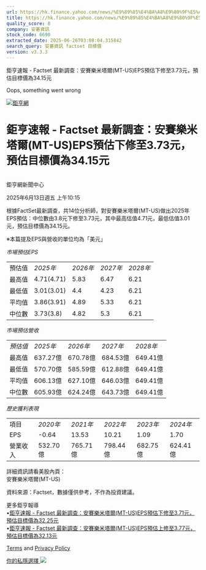 ```yaml
---
url: https://hk.finance.yahoo.com/news/%E9%89%85%E4%BA%A8%E9%80%9F%E5%A0%B1-factset-%E6%9C%80%E6%96%B0%E8%AA%BF%E6%9F%A5-%E5%AE%89%E8%B3%BD%E6%A8%82%E7%B1%B3%E5%A1%94%E7%88%BE-mt-141531578.html
title: https://hk.finance.yahoo.com/news/%E9%89%85%E4%BA%A8%E9%80%9F%E5%A0%B1-factset-%E6%9C%80%E6%96%B0%E8
quality_score: 8
company: 安碁資訊
stock_code: 6690
extracted_date: 2025-06-26T03:08:04.315842
search_query: 安碁資訊 factset 目標價
version: v3.3.3
---
```


鉅亨速報 - Factset 最新調查：安賽樂米塔爾(MT-US)EPS預估下修至3.73元，預估目標價為34.15元 


Oops, something went wrong

 

[![鉅亨網](https://s.yimg.com/ny/api/res/1.2/UM5hrThmhlnSiBO4o4qlLg--/YXBwaWQ9aGlnaGxhbmRlcjt3PTE0NjtoPTQ4O2NmPXdlYnA-/https://s.yimg.com/os/creatr-uploaded-images/2020-01/147c7630-36ab-11ea-ae7c-5ee7a0016555)](http://www.cnyes.com/ "鉅亨網")

# 鉅亨速報 - Factset 最新調查：安賽樂米塔爾(MT-US)EPS預估下修至3.73元，預估目標價為34.15元

![](data:image/gif;base64,R0lGODlhAQABAIAAAAAAAP///ywAAAAAAQABAAACAUwAOw==)

鉅亨網新聞中心

2025年6月13日週五 上午10:15

根據FactSet最新調查，共14位分析師，對安賽樂米塔爾(MT-US)做出2025年EPS預估：中位數由3.8元下修至3.73元，其中最高估值4.71元，最低估值3.01元，預估目標價為34.15元。

※本篇提及EPS與營收的單位均為「美元」

*市場預估EPS*

|  |  |  |  |  |
| --- | --- | --- | --- | --- |
| 預估值 | *2025年* | *2026年* | *2027年* | *2028年* |
| 最高值 | 4.71(4.71) | 5.83 | 6.47 | 6.21 |
| 最低值 | 3.01(3.01) | 4.4 | 4.23 | 6.21 |
| 平均值 | 3.86(3.91) | 4.89 | 5.33 | 6.21 |
| 中位數 | 3.73(3.8) | 4.82 | 5.3 | 6.21 |

*市場預估營收*

|  |  |  |  |  |
| --- | --- | --- | --- | --- |
| *預估值* | *2025年* | *2026年* | *2027年* | *2028年* |
| 最高值 | 637.27億 | 670.78億 | 684.53億 | 649.41億 |
| 最低值 | 570.70億 | 585.59億 | 612.88億 | 649.41億 |
| 平均值 | 606.13億 | 627.10億 | 646.03億 | 649.41億 |
| 中位數 | 605.93億 | 624.24億 | 643.73億 | 649.41億 |

*歷史獲利表現*

|  |  |  |  |  |  |
| --- | --- | --- | --- | --- | --- |
| 項目 | *2020年* | *2021年* | *2022年* | *2023年* | *2024年* |
| EPS | -0.64 | 13.53 | 10.21 | 1.09 | 1.70 |
| 營業收入 | 532.70億 | 765.71億 | 798.44億 | 682.75億 | 624.41億 |

詳細資訊請看美股內頁：  
安賽樂米塔爾(MT-US)

資料來源：Factset，數據僅供參考，不作為投資建議。

更多鉅亨報導  
•[鉅亨速報 - Factset 最新調查：安賽樂米塔爾(MT-US)EPS預估下修至3.71元，預估目標價為32.25元](https://news.cnyes.com/news/id/5935777?utm_source=yahoo&utm_medium=RSS&utm_campaign=relate)  
•[鉅亨速報 - Factset 最新調查：安賽樂米塔爾(MT-US)EPS預估上修至3.77元，預估目標價為32.13元](https://news.cnyes.com/news/id/5935764?utm_source=yahoo&utm_medium=RSS&utm_campaign=relate)

[Terms](https://guce.yahoo.com/terms?locale=zh-Hant-HK)  and [Privacy Policy](https://guce.yahoo.com/privacy-policy?locale=zh-Hant-HK)

[你的私隱選擇 ![](https://s.yimg.com/dv/static/siteApp/img/privacy-choice-control.png)](https://guce.yahoo.com/state-controls?locale=zh-Hant-HK&state=VA)